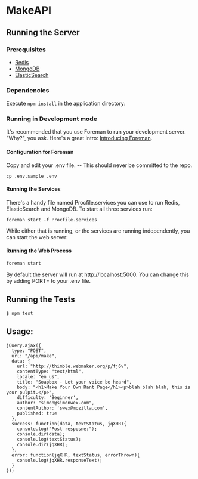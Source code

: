 # MakeAPI

## Running the Server

### Prerequisites

- [Redis](http://redis.io/)
- [MongoDB](http://www.mongodb.org/)
- [ElasticSearch](http://www.elasticsearch.org/)

### Dependencies

Execute `npm install` in the application directory:


### Running in Development mode

It's recommended that you use Foreman to run your development server. "Why?", you ask. Here's a great intro: [Introducing Foreman](http://blog.daviddollar.org/2011/05/06/introducing-foreman.html).

#### Configuration for Foreman

Copy and edit your .env file. -- This should never be committed to the repo.

```
cp .env.sample .env
```

#### Running the Services

There's a handy file named Procfile.services you can use to run Redis, ElasticSearch and MongoDB. To start all three services run:

```
foreman start -f Procfile.services
```

While either that is running, or the services are running independently, you can start the web server:

#### Running the Web Process

```
foreman start
```

By default the server will run at http://localhost:5000. You can change this by adding PORT=<port> to your .env file.


## Running the Tests

```
$ npm test
```

## Usage:

```
jQuery.ajax({
  type: "POST",
  url: "/api/make",
  data: {
    url: "http://thimble.webmaker.org/p/fj6v",
    contentType: "text/html",
    locale: "en_us",
    title: "Soapbox - Let your voice be heard",
    body: "<h1>Make Your Own Rant Page</h1><p>blah blah blah, this is your pulpit.</p>",
    difficulty: 'Beginner',
    author: "simon@simonwex.com",
    contentAuthor: 'swex@mozilla.com',
    published: true
  },
  success: function(data, textStatus, jqXHR){
    console.log("Post resposne:"); 
    console.dir(data); 
    console.log(textStatus); 
    console.dir(jqXHR);
  },
  error: function(jqXHR, textStatus, errorThrown){
    console.log(jqXHR.responseText);
  }
});
```
